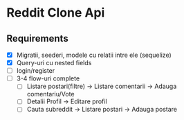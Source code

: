 # Reddit Clone Api

## Requirements

* [x] Migratii, seederi, modele cu relatii intre ele (sequelize)
* [x] Query-uri cu nested fields
* [ ] login/register
* [ ] 3-4 flow-uri complete
  * [ ] Listare postari(filtre) -> Listare comentarii -> Adauga comentariu/Vote
  * [ ] Detalii Profil -> Editare profil
  * [ ] Cauta subreddit -> Listare postari -> Adauga postare
